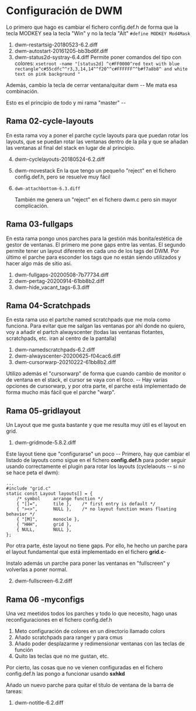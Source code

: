 # Configuración de DWM
Lo primero que hago es cambiar el fichero config.def.h de forma que la tecla MODKEY sea la tecla "Win" y no la tecla "Alt" `#define MODKEY Mod4Mask`

01. dwm-restartsig-20180523-6.2.diff
02. dwm-autostart-20161205-bb3bd6f.diff
03. dwm-status2d-systray-6.4.diff
  Permite poner comandos del tipo con colores: `xsetroot -name "[status2d] ^c#FF0000^red text with blue rectangle^c#55cdfc^^r3,3,14,14^^f20^^c#FFFFFF^^b#f7a8b8^ and white text on pink background "`
  
  Además, cambio la tecla de cerrar ventana/quitar dwm -- Me mata esa combinación.
  
  Esto es el principio de todo y mi rama "master" --
  
## Rama 02-cycle-layouts
En esta rama voy a poner el parche cycle layouts para que puedan rotar los layouts, que se puedan rotar las ventanas dentro de la pila y que se añadan las ventanas al final del stack en lugar de al principio.

04. dwm-cyclelayouts-20180524-6.2.diff
05. dwm-movestack 
	 En la que tengo un pequeño "reject" en el fichero config.def.h, pero se resuelve muy fácil

06. 	dwm-attachbottom-6.3.diff
  	También me genera un "reject" en el fichero dwm.c pero sin mayor complicación.

## Rama 03-fullgaps
En esta rama pongo unos parches para la gestión más bonita/estética de gestor de ventanas. El primero me pone gaps entre las ventas. El segundo permite tener un layout diferente en cada uno de los tags del DWM. Por último el parche para esconder los tags que no están siendo utilizados y hacer algo más de sitio así.

01. dwm-fullgaps-20200508-7b77734.diff
02. dwm-pertag-20200914-61bb8b2.diff
03. dwm-hide_vacant_tags-6.3.diff

## Rama 04-Scratchpads
En esta rama uso el partche named scratchpads que me mola como funciona. Para evitar que me salgan las ventanas por ahí donde no quiero, voy a añadir el partch alwayscenter (todas las ventanas flotantes, scratchpads, etc. iran al centro de la pantalla)

01. dwm-namedscratchpads-6.2.diff
02. dwm-alwayscenter-20200625-f04cac6.diff
03. dwm-cursorwarp-20210222-61bb8b2.diff

Utilizo además el "cursorwarp" de forma que cuando cambio de monitor o de ventana en el stack, el cursor se vaya con el foco. -- Hay varias opciones de cursorwarp, y por otra parte, el parche está implementado de forma mucho más fácil  que el parche "warp".

## Rama 05-gridlayout
Un Layout que me gusta bastante y que me resulta muy útil es el layout en grid.

01. dwm-gridmode-5.8.2.diff

Este layout tiene que "configurarse" un poco --  Primero, hay que cambiar el listado de layouts como sigue en el fichero **config.def.h** para poder seguir usando correctamente el plugin para rotar los layouts (cyclelaouts -- si no se hace peta el dwm):

```
...
#include "grid.c"
static const Layout layouts[] = {
	/* symbol     arrange function */
	{ "[]=",      tile },    /* first entry is default */
	{ "><>",      NULL },    /* no layout function means floating behavior */
	{ "[M]",      monocle },
	{ "HHH",      grid },
	{ NULL,       NULL },
};
```

Por otra parte, éste layout no tiene gaps. Por ello, he hecho un parche para el layout fundamental que está implementado en el fichero **grid.c**-

Instalo además un parche para poner las ventanas en "fullscreen" y volverlas a poner normal.

02. dwm-fullscreen-6.2.diff


## Rama 06 -myconfigs
Una vez meetidos todos los parches y todo lo que necesito, hago unas reconfiguraciones en el fichero config.def.h

1. Meto configuración de colores en un directorio llamado colors
2. Añado scratchpads para ranger y para cmus
3. Añado poder desplazarme y redimensionar ventanas con las teclas de función
4. Quito las teclas que no me gustan, etc.

Por cierto, las cosas que no ve vienen configuradas en el fichero config.def.h las pongo a funcionar usando **sxhkd**

Añado un nuevo parche para quitar el título de ventana de la barra de tareas:

1. dwm-notitle-6.2.diff